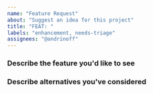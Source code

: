 ```yaml
---
name: "Feature Request"
about: "Suggest an idea for this project"
title: "FEAT: "
labels: "enhancement, needs-triage"
assignees: "@andrinoff"
---
```


### Describe the feature you'd like to see

### Describe alternatives you've considered
